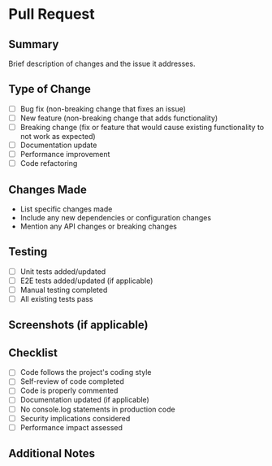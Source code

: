 # Pull Request

## Summary

Brief description of changes and the issue it addresses.

## Type of Change

- [ ] Bug fix (non-breaking change that fixes an issue)
- [ ] New feature (non-breaking change that adds functionality)
- [ ] Breaking change (fix or feature that would cause existing functionality to not work as expected)
- [ ] Documentation update
- [ ] Performance improvement
- [ ] Code refactoring

## Changes Made

- List specific changes made
- Include any new dependencies or configuration changes
- Mention any API changes or breaking changes

## Testing

- [ ] Unit tests added/updated
- [ ] E2E tests added/updated (if applicable)
- [ ] Manual testing completed
- [ ] All existing tests pass

## Screenshots (if applicable)

<!-- Add screenshots or GIFs showing the changes -->

## Checklist

- [ ] Code follows the project's coding style
- [ ] Self-review of code completed
- [ ] Code is properly commented
- [ ] Documentation updated (if applicable)
- [ ] No console.log statements in production code
- [ ] Security implications considered
- [ ] Performance impact assessed

## Additional Notes

<!-- Any additional information, concerns, or context for reviewers -->
